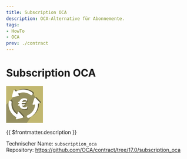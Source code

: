 ```yaml
---
title: Subscription OCA
description: OCA-Alternative für Abonnemente.
tags:
- HowTo
- OCA
prev: ./contract
---
```

# Subscription OCA
![](attachments/oca_icons_subscription_oca.png)

{{ $frontmatter.description }}

Technischer Name: `subscription_oca`\
Repository: <https://github.com/OCA/contract/tree/17.0/subscription_oca>